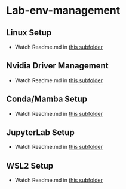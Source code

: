# Lab-env-management

## Linux Setup

- Watch Readme.md in [this subfolder](./Linux-setup/)

## Nvidia Driver Management

- Watch Readme.md in [this subfolder](./Nvidia-driver-management/)

## Conda/Mamba Setup

- Watch Readme.md in [this subfolder](./Conda-setup/)

## JupyterLab Setup

- Watch Readme.md in [this subfolder](./JupyterLab-setup)

## WSL2 Setup

- Watch Readme.md in [this subfolder](./WSL2-setup/)
